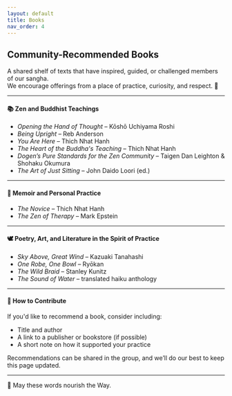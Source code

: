 ```yaml
---
layout: default
title: Books
nav_order: 4
---
```


## Community-Recommended Books

A shared shelf of texts that have inspired, guided, or challenged members of our sangha.  
We encourage offerings from a place of practice, curiosity, and respect. 🌿

---

#### 📚 Zen and Buddhist Teachings

- *Opening the Hand of Thought* – Kōshō Uchiyama Roshi  
- *Being Upright* – Reb Anderson  
- *You Are Here* – Thich Nhat Hanh  
- *The Heart of the Buddha's Teaching* – Thich Nhat Hanh  
- *Dogen’s Pure Standards for the Zen Community* – Taigen Dan Leighton & Shohaku Okumura  
- *The Art of Just Sitting* – John Daido Loori (ed.)  

---

#### 🧘 Memoir and Personal Practice

- *The Novice* – Thich Nhat Hanh  
- *The Zen of Therapy* – Mark Epstein  

---

#### 🕊️ Poetry, Art, and Literature in the Spirit of Practice

- *Sky Above, Great Wind* – Kazuaki Tanahashi  
- *One Robe, One Bowl* – Ryōkan  
- *The Wild Braid* – Stanley Kunitz  
- *The Sound of Water* – translated haiku anthology  

---

#### 📖 How to Contribute

If you'd like to recommend a book, consider including:

- Title and author
- A link to a publisher or bookstore (if possible)
- A short note on how it supported your practice

Recommendations can be shared in the group, and we’ll do our best to keep this page updated.

---

🙏 May these words nourish the Way.
